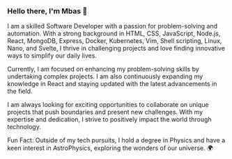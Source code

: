 ### Hello there, I'm Mbas 👋

I am a skilled Software Developer with a passion for problem-solving and automation. With a strong background in HTML, CSS, JavaScript, Node.js, React, MongoDB, Express, Docker, Kubernetes, Vim, Shell scripting, Linux, Nano, and Svelte, I thrive in challenging projects and love finding innovative ways to simplify our daily lives. 

Currently, I am focused on enhancing my problem-solving skills by undertaking complex projects. I am also continuously expanding my knowledge in React and staying updated with the latest advancements in the field. 

I am always looking for exciting opportunities to collaborate on unique projects that push boundaries and present new challenges. With my expertise and dedication, I strive to positively impact the world through technology.

Fun Fact: Outside of my tech pursuits, I hold a degree in Physics and have a keen interest in AstroPhysics, exploring the wonders of our universe. 🌍
